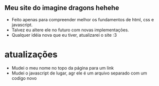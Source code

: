 ## Meu site do imagine dragons hehehe

- Feito apenas para compreender melhor os fundamentos de html, css e javascript.
- Talvez eu altere ele no futuro com novas implementações.
- Qualquer idéia nova que eu tiver, atualizarei o site :3

# atualizações

- Mudei o meu nome no topo da página para um link
- Mudei o javascript de lugar, agr ele é um arquivo separado com um codigo novo